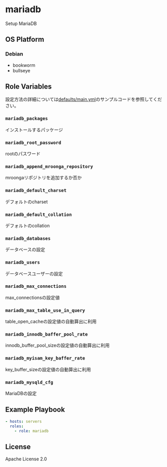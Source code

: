 mariadb
=================

Setup MariaDB

OS Platform
-----------------

### Debian

- bookworm
- bullseye

Role Variables
--------------

設定方法の詳細については[defaults/main.yml](defaults/main.yml)のサンプルコードを参照してください。

### `mariadb_packages`

インストールするパッケージ

### `mariadb_root_password`

rootのパスワード

### `mariadb_append_mroonga_repository`

mroongaリポジトリを追加するか否か

### `mariadb_default_charset`

デフォルトのcharset

### `mariadb_default_collation`

デフォルトのcollation

### `mariadb_databases`

データベースの設定

### `mariadb_users`

データベースユーザーの設定

### `mariadb_max_connections`

max_connectionsの設定値

### `mariadb_max_table_use_in_query`

table_open_cacheの設定値の自動算出に利用

### `mariadb_innodb_baffer_pool_rate`

innodb_buffer_pool_sizeの設定値の自動算出に利用

### `mariadb_myisam_key_baffer_rate`

key_buffer_sizeの設定値の自動算出に利用

### `mariadb_mysqld_cfg`

MariaDBの設定

Example Playbook
--------------

```yaml
- hosts: servers
  roles:
    - role: mariadb
```

License
--------------

Apache License 2.0
